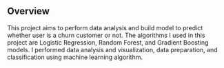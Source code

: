## Overview

This project aims to perform data analysis and build model to predict whether user is a churn customer or not. The algorithms I used in this project are Logistic Regression, Random Forest, and Gradient Boosting models. I performed data analysis and visualization, data preparation, and classification using machine learning algorithm.
